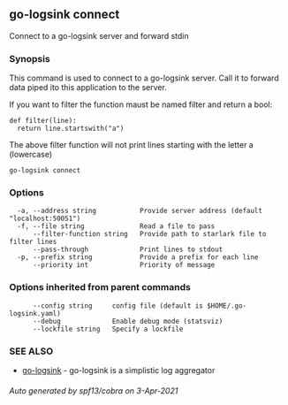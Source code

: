## go-logsink connect

Connect to a go-logsink server and forward stdin

### Synopsis


This command is used to connect to a go-logsink server.
Call it to forward data piped ito this application to the server.

If you want to filter the function maust be named filter and return a bool:

    def filter(line):
      return line.startswith("a")

The above filter function will not print lines starting with the letter a (lowercase)

```
go-logsink connect
```

### Options

```
  -a, --address string           Provide server address (default "localhost:50051")
  -f, --file string              Read a file to pass
      --filter-function string   Provide path to starlark file to filter lines
      --pass-through             Print lines to stdout
  -p, --prefix string            Provide a prefix for each line
      --priority int             Priority of message
```

### Options inherited from parent commands

```
      --config string     config file (default is $HOME/.go-logsink.yaml)
      --debug             Enable debug mode (statsviz)
      --lockfile string   Specify a lockfile
```

### SEE ALSO
* [go-logsink](go-logsink.md)	 - go-logsink is a simplistic log aggregator

###### Auto generated by spf13/cobra on 3-Apr-2021
